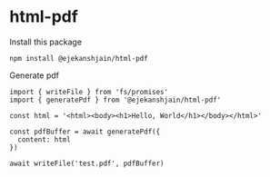 # html-pdf

Install this package
```
npm install @ejekanshjain/html-pdf
```

Generate pdf
```
import { writeFile } from 'fs/promises'
import { generatePdf } from '@ejekanshjain/html-pdf'

const html = '<html><body><h1>Hello, World</h1></body></html>'

const pdfBuffer = await generatePdf({
  content: html
})

await writeFile('test.pdf', pdfBuffer)

```
